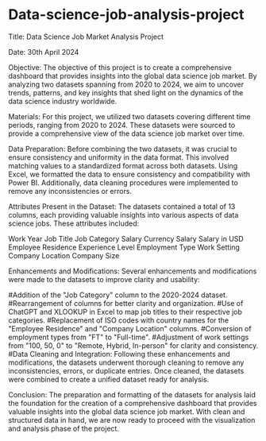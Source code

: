 # Data-science-job-analysis-project


Title: Data Science Job Market Analysis Project

Date: 30th April 2024

Objective:
The objective of this project is to create a comprehensive dashboard that provides insights into the global data science job market. By analyzing two datasets spanning from 2020 to 2024, we aim to uncover trends, patterns, and key insights that shed light on the dynamics of the data science industry worldwide.

Materials:
For this project, we utilized two datasets covering different time periods, ranging from 2020 to 2024. These datasets were sourced to provide a comprehensive view of the data science job market over time.

Data Preparation:
Before combining the two datasets, it was crucial to ensure consistency and uniformity in the data format. This involved matching values to a standardized format across both datasets. Using Excel, we formatted the data to ensure consistency and compatibility with Power BI. Additionally, data cleaning procedures were implemented to remove any inconsistencies or errors.

Attributes Present in the Dataset:
The datasets contained a total of 13 columns, each providing valuable insights into various aspects of data science jobs. These attributes included:

Work Year
Job Title
Job Category
Salary Currency
Salary
Salary in USD
Employee Residence
Experience Level
Employment Type
Work Setting
Company Location
Company Size

Enhancements and Modifications:
Several enhancements and modifications were made to the datasets to improve clarity and usability:

#Addition of the "Job Category" column to the 2020-2024 dataset.
#Rearrangement of columns for better clarity and organization.
#Use of ChatGPT and XLOOKUP in Excel to map job titles to their respective job categories.
#Replacement of ISO codes with country names for the "Employee Residence" and "Company Location" columns.
#Conversion of employment types from "FT" to "Full-time".
#Adjustment of work settings from "100, 50, 0" to "Remote, Hybrid, In-person" for clarity and consistency.
#Data Cleaning and Integration:
Following these enhancements and modifications, the datasets underwent thorough cleaning to remove any inconsistencies, errors, or duplicate entries. Once cleaned, the datasets were combined to create a unified dataset ready for analysis.

Conclusion:
The preparation and formatting of the datasets for analysis laid the foundation for the creation of a comprehensive dashboard that provides valuable insights into the global data science job market. With clean and structured data in hand, we are now ready to proceed with the visualization and analysis phase of the project.






